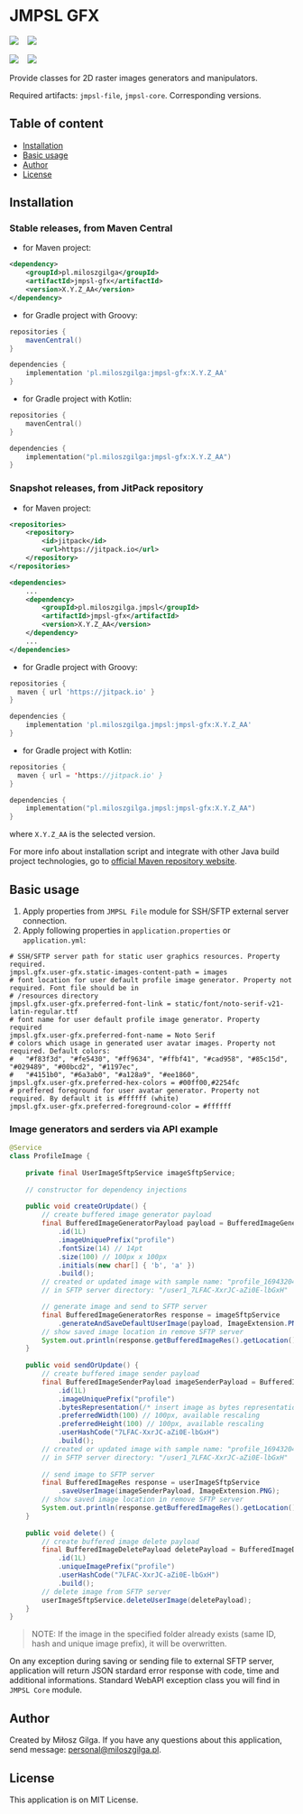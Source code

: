 # JMPSL GFX

![](https://img.shields.io/badge/Made%20in-Java%2017%20with%20Gradle-1abc9c.svg)
&nbsp;&nbsp;
![](https://img.shields.io/badge/License-MIT-brown.svg)

[![][jmpsl gfx badge]][jmpsl gfx mvn]
&nbsp;&nbsp;
[![][jmpsl jitpack badge]][jmpsl jitpack]
<br>

[jmpsl jitpack]: https://jitpack.io/#pl.miloszgilga/jmpsl
[jmpsl jitpack badge]: https://img.shields.io/jitpack/version/pl.miloszgilga/jmpsl?color=gree&label=JMPSL%20JitPack

[jmpsl gfx badge]: https://img.shields.io/maven-central/v/pl.miloszgilga/jmpsl-gfx?label=JMPSL%20GFX%20%28Central%29
[jmpsl gfx mvn]: https://mvnrepository.com/artifact/pl.miloszgilga/jmpsl-gfx

Provide classes for 2D raster images generators and manipulators.

Required artifacts: `jmpsl-file`, `jmpsl-core`. Corresponding versions.

<a name="table-of-content"></a>
## Table of content
* [Installation](#installation)
* [Basic usage](#basic-usage)
* [Author](#author)
* [License](#license)

<a name="installation"></a>
## Installation
### Stable releases, from Maven Central

* for Maven project:
```xml
<dependency>
    <groupId>pl.miloszgilga</groupId>
    <artifactId>jmpsl-gfx</artifactId>
    <version>X.Y.Z_AA</version>
</dependency>
```

* for Gradle project with Groovy:
```groovy
repositories {
    mavenCentral()
}

dependencies {
    implementation 'pl.miloszgilga:jmpsl-gfx:X.Y.Z_AA'
}
```
* for Gradle project with Kotlin:
```kotlin
repositories {
    mavenCentral()
}

dependencies {
    implementation("pl.miloszgilga:jmpsl-gfx:X.Y.Z_AA")
}
```

### Snapshot releases, from JitPack repository

* for Maven project:
```xml
<repositories>
    <repository>
        <id>jitpack</id>
        <url>https://jitpack.io</url>
    </repository>
</repositories>

<dependencies>
    ...
    <dependency>
        <groupId>pl.miloszgilga.jmpsl</groupId>
        <artifactId>jmpsl-gfx</artifactId>
        <version>X.Y.Z_AA</version>
    </dependency>
    ...
</dependencies>
```

* for Gradle project with Groovy:
```groovy
repositories {
  maven { url 'https://jitpack.io' }
}

dependencies {
    implementation 'pl.miloszgilga.jmpsl:jmpsl-gfx:X.Y.Z_AA'
}
```
* for Gradle project with Kotlin:
```kotlin
repositories {
  maven { url = 'https://jitpack.io' }
}

dependencies {
    implementation("pl.miloszgilga.jmpsl:jmpsl-gfx:X.Y.Z_AA")
}
```

where `X.Y.Z_AA` is the selected version.

For more info about installation script and integrate with other Java build project
technologies, go to [official Maven repository website](https://mvnrepository.com/artifact/pl.miloszgilga/jmpsl-core).


<a name="basic-usage"></a>
## Basic usage
1. Apply properties from `JMPSL File` module for SSH/SFTP external server connection.
2. Apply following properties in `application.properties` or `application.yml`:
```properties
# SSH/SFTP server path for static user graphics resources. Property required.
jmpsl.gfx.user-gfx.static-images-content-path = images
# font location for user default profile image generator. Property not required. Font file should be in
# /resources directory
jmpsl.gfx.user-gfx.preferred-font-link = static/font/noto-serif-v21-latin-regular.ttf
# font name for user default profile image generator. Property required
jmpsl.gfx.user-gfx.preferred-font-name = Noto Serif
# colors which usage in generated user avatar images. Property not required. Default colors:
#   "#f83f3d", "#fe5430", "#ff9634", "#ffbf41", "#cad958", "#85c15d", "#029489", "#00bcd2", "#1197ec",
#   "#4151b0", "#6a3ab0", "#a128a9", "#ee1860",
jmpsl.gfx.user-gfx.preferred-hex-colors = #00ff00,#2254fc
# preffered foreground for user avatar generator. Property not required. By default it is #ffffff (white)
jmpsl.gfx.user-gfx.preferred-foreground-color = #ffffff
```

### Image generators and serders via API example
```java
@Service
class ProfileImage {
    
    private final UserImageSftpService imageSftpService;
    
    // constructor for dependency injections
    
    public void createOrUpdate() {
        // create buffered image generator payload
        final BufferedImageGeneratorPayload payload = BufferedImageGeneratorPayload.builder()
            .id(1L)
            .imageUniquePrefix("profile")
            .fontSize(14) // 14pt
            .size(100) // 100px x 100px
            .initials(new char[] { 'b', 'a' })
            .build();
        // created or updated image with sample name: "profile_16943204364521622266.png" 
        // in SFTP server directory: "/user1_7LFAC-XxrJC-aZi0E-lbGxH"

        // generate image and send to SFTP server 
        final BufferedImageGeneratorRes response = imageSftpService
            .generateAndSaveDefaultUserImage(payload, ImageExtension.PNG);
        // show saved image location in remove SFTP server
        System.out.println(response.getBufferedImageRes().getLocation());
    }
    
    public void sendOrUpdate() {
        // create buffered image sender payload
        final BufferedImageSenderPayload imageSenderPayload = BufferedImageSenderPayload.builder()
            .id(1L)
            .imageUniquePrefix("profile")
            .bytesRepresentation(/* insert image as bytes representation */)
            .preferredWidth(100) // 100px, available rescaling
            .preferredHeight(100) // 100px, available rescaling
            .userHashCode("7LFAC-XxrJC-aZi0E-lbGxH")
            .build();
        // created or updated image with sample name: "profile_16943204364521622266.png" 
        // in SFTP server directory: "/user1_7LFAC-XxrJC-aZi0E-lbGxH"
        
        // send image to SFTP server
        final BufferedImageRes response = userImageSftpService
            .saveUserImage(imageSenderPayload, ImageExtension.PNG);
        // show saved image location in remove SFTP server
        System.out.println(response.getBufferedImageRes().getLocation());
    }
    
    public void delete() {
        // create buffered image delete payload
        final BufferedImageDeletePayload deletePayload = BufferedImageDeletePayload.builder()
            .id(1L)
            .uniqueImagePrefix("profile")
            .userHashCode("7LFAC-XxrJC-aZi0E-lbGxH")
            .build();
        // delete image from SFTP server
        userImageSftpService.deleteUserImage(deletePayload);
    }
}
```
> NOTE: If the image in the specified folder already exists (same ID, hash and unique image prefix), it will be overwritten.

On any exception during saving or sending file to external SFTP server, application will return
JSON stardard error response with code, time and additional informations. Standard WebAPI exception
class you will find in `JMPSL Core` module.


<a name="author"></a>
## Author
Created by Miłosz Gilga. If you have any questions about this application, send message:
[personal@miloszgilga.pl](mailto:personal@miloszgilga.pl).


<a name="license"></a>
## License
This application is on MIT License.

